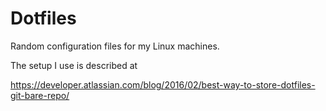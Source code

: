# Dotfiles

Random configuration files for my Linux machines.

The setup I use is described at

https://developer.atlassian.com/blog/2016/02/best-way-to-store-dotfiles-git-bare-repo/